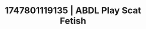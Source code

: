 ---
categories:
- Sultry laughter
- Raw connection
- Body worship
- Titty fuck
- CPR fetish
image: /assets/images/1747801119135.jpg
layout: post
seo:
  description: Featured content with artistic Scat Fetish, ABDL Play. HD images available.
  keywords: Scat Fetish, ABDL Play
  og_image: /assets/images/1747801119135.jpg
  schema_type: VisualArtwork
tags:
- '#1747801119135'
- ABDL Play
- Scat Fetish
title: 1747801119135 | ABDL Play Scat Fetish
---